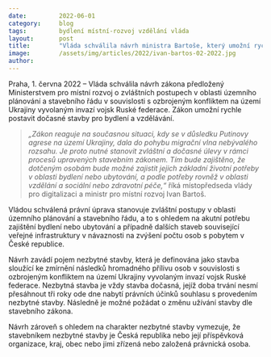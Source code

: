 ```yaml
---
date:         2022-06-01
category:     blog
tags:         bydlení místní-rozvoj vzdělání vláda
layout:       post
title:        "Vláda schválila návrh ministra Bartoše, který umožní rychle postavit dočasné stavby pro bydlení a vzdělávání"
image:        /assets/img/articles/2022/ivan-bartos-02-2022.jpg
author:       
---
```


Praha, 1. června 2022 – Vláda schválila návrh zákona předložený Ministerstvem pro místní rozvoj o zvláštních postupech v oblasti územního plánování a stavebního řádu v souvislosti s ozbrojeným konfliktem na území Ukrajiny vyvolaným invazí vojsk Ruské federace. Zákon umožní rychle postavit dočasné stavby pro bydlení a vzdělávání.

> *„Zákon reaguje na současnou situaci, kdy se v důsledku Putinovy agrese na území Ukrajiny, dala do pohybu migrační vlna nebývalého rozsahu. Je proto nutné stanovit zvláštní a dočasné úlevy v rámci procesů upravených stavebním zákonem. Tím bude zajištěno, že dotčeným osobám bude možné zajistit jejich základní životní potřeby v oblasti bydlení nebo ubytování, a podle potřeby rovněž v oblasti vzdělání a sociální nebo zdravotní péče,“* říká místopředseda vlády pro digitalizaci a ministr pro místní rozvoj Ivan Bartoš.

Vládou schválená právní úprava stanovuje zvláštní postupy v oblasti územního plánování a stavebního řádu, a to s ohledem na akutní potřebu zajištění bydlení nebo ubytování a případně dalších staveb související veřejné infrastruktury v návaznosti na zvýšení počtu osob s pobytem v České republice. 

Návrh zavádí pojem nezbytné stavby, která je definována jako stavba sloužící ke zmírnění následků hromadného přílivu osob v souvislosti s ozbrojeným konfliktem na území Ukrajiny vyvolaným invazí vojsk Ruské federace. Nezbytná stavba je vždy stavba dočasná, jejíž doba trvání nesmí přesáhnout tři roky ode dne nabytí právních účinků souhlasu s provedením nezbytné stavby. Následně je možné požádat o změnu užívání stavby dle stavebního zákona.

Návrh zároveň s ohledem na charakter nezbytné stavby vymezuje, že stavebníkem nezbytné stavby je Česká republika nebo její příspěvková organizace, kraj, obec nebo jimi zřízená nebo založená právnická osoba.
